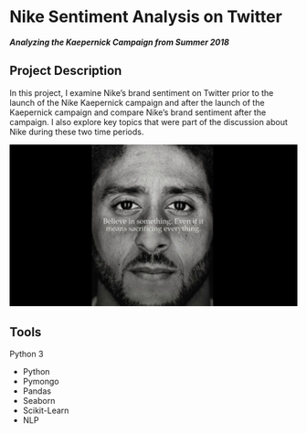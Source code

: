 # **Nike Sentiment Analysis on Twitter**
***Analyzing the Kaepernick Campaign from Summer 2018***

## Project Description
In this project, I examine Nike’s brand sentiment on Twitter prior to the launch of the Nike Kaepernick campaign and after the launch of the Kaepernick campaign and compare Nike’s brand sentiment after the campaign. I also explore key topics that were part of the discussion about Nike during these two time periods.

![Colin Kaepernick Ad](images/ad.jfif) 


## Tools
Python 3
- Python
- Pymongo
- Pandas
- Seaborn
- Scikit-Learn
- NLP
